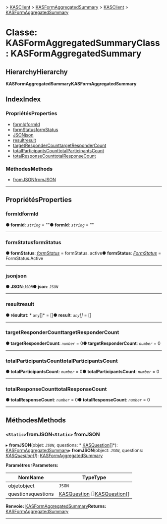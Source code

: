 <span data-ttu-id="41859-101">[](../README.md) > [KASClient](../modules/kasclient.md) > [KASFormAggregatedSummary](../classes/kasclient.kasformaggregatedsummary.md)</span><span class="sxs-lookup"><span data-stu-id="41859-101">[](../README.md) > [KASClient](../modules/kasclient.md) > [KASFormAggregatedSummary](../classes/kasclient.kasformaggregatedsummary.md)</span></span>

# <a name="class-kasformaggregatedsummary"></a><span data-ttu-id="41859-102">Classe: KASFormAggregatedSummary</span><span class="sxs-lookup"><span data-stu-id="41859-102">Class: KASFormAggregatedSummary</span></span>

## <a name="hierarchy"></a><span data-ttu-id="41859-103">Hierarchy</span><span class="sxs-lookup"><span data-stu-id="41859-103">Hierarchy</span></span>

<span data-ttu-id="41859-104">**KASFormAggregatedSummary**</span><span class="sxs-lookup"><span data-stu-id="41859-104">**KASFormAggregatedSummary**</span></span>

## <a name="index"></a><span data-ttu-id="41859-105">Index</span><span class="sxs-lookup"><span data-stu-id="41859-105">Index</span></span>

### <a name="properties"></a><span data-ttu-id="41859-106">Propriétés</span><span class="sxs-lookup"><span data-stu-id="41859-106">Properties</span></span>

* [<span data-ttu-id="41859-107">formId</span><span class="sxs-lookup"><span data-stu-id="41859-107">formId</span></span>](kasclient.kasformaggregatedsummary.md#formid)
* [<span data-ttu-id="41859-108">formStatus</span><span class="sxs-lookup"><span data-stu-id="41859-108">formStatus</span></span>](kasclient.kasformaggregatedsummary.md#formstatus)
* [<span data-ttu-id="41859-109">JSON</span><span class="sxs-lookup"><span data-stu-id="41859-109">json</span></span>](kasclient.kasformaggregatedsummary.md#json)
* [<span data-ttu-id="41859-110">result</span><span class="sxs-lookup"><span data-stu-id="41859-110">result</span></span>](kasclient.kasformaggregatedsummary.md#result)
* [<span data-ttu-id="41859-111">targetResponderCount</span><span class="sxs-lookup"><span data-stu-id="41859-111">targetResponderCount</span></span>](kasclient.kasformaggregatedsummary.md#targetrespondercount)
* [<span data-ttu-id="41859-112">totalParticipantsCount</span><span class="sxs-lookup"><span data-stu-id="41859-112">totalParticipantsCount</span></span>](kasclient.kasformaggregatedsummary.md#totalparticipantscount)
* [<span data-ttu-id="41859-113">totalResponseCount</span><span class="sxs-lookup"><span data-stu-id="41859-113">totalResponseCount</span></span>](kasclient.kasformaggregatedsummary.md#totalresponsecount)
### <a name="methods"></a><span data-ttu-id="41859-114">Méthodes</span><span class="sxs-lookup"><span data-stu-id="41859-114">Methods</span></span>

* [<span data-ttu-id="41859-115">fromJSON</span><span class="sxs-lookup"><span data-stu-id="41859-115">fromJSON</span></span>](kasclient.kasformaggregatedsummary.md#fromjson)

---

## <a name="properties"></a><span data-ttu-id="41859-116">Propriétés</span><span class="sxs-lookup"><span data-stu-id="41859-116">Properties</span></span>

<a id="formid"></a>

###  <a name="formid"></a><span data-ttu-id="41859-117">formId</span><span class="sxs-lookup"><span data-stu-id="41859-117">formId</span></span>

<span data-ttu-id="41859-118">**● formid**: *`string`* = ""</span><span class="sxs-lookup"><span data-stu-id="41859-118">**● formId**: *`string`* = ""</span></span>

___

<a id="formstatus"></a>

###  <a name="formstatus"></a><span data-ttu-id="41859-119">formStatus</span><span class="sxs-lookup"><span data-stu-id="41859-119">formStatus</span></span>

<span data-ttu-id="41859-120">**● formStatus**: *[formStatus](../enums/kasclient.formstatus.md)* = formStatus. active</span><span class="sxs-lookup"><span data-stu-id="41859-120">**● formStatus**: *[FormStatus](../enums/kasclient.formstatus.md)* =  FormStatus.Active</span></span>

___

<a id="json"></a>

###  <a name="json"></a><span data-ttu-id="41859-121">json</span><span class="sxs-lookup"><span data-stu-id="41859-121">json</span></span>

<span data-ttu-id="41859-122">**● JSON**:*`JSON`*</span><span class="sxs-lookup"><span data-stu-id="41859-122">**● json**: *`JSON`*</span></span>

___

<a id="result"></a>

###  <a name="result"></a><span data-ttu-id="41859-123">result</span><span class="sxs-lookup"><span data-stu-id="41859-123">result</span></span>

<span data-ttu-id="41859-124">**● résultat**: \* `any`[]\* = []</span><span class="sxs-lookup"><span data-stu-id="41859-124">**● result**: *`any`[]* =  []</span></span>

___

<a id="targetrespondercount"></a>

###  <a name="targetrespondercount"></a><span data-ttu-id="41859-125">targetResponderCount</span><span class="sxs-lookup"><span data-stu-id="41859-125">targetResponderCount</span></span>

<span data-ttu-id="41859-126">**● targetResponderCount**: *`number`* = 0</span><span class="sxs-lookup"><span data-stu-id="41859-126">**● targetResponderCount**: *`number`* = 0</span></span>

___

<a id="totalparticipantscount"></a>

###  <a name="totalparticipantscount"></a><span data-ttu-id="41859-127">totalParticipantsCount</span><span class="sxs-lookup"><span data-stu-id="41859-127">totalParticipantsCount</span></span>

<span data-ttu-id="41859-128">**● totalParticipantsCount**: *`number`* = 0</span><span class="sxs-lookup"><span data-stu-id="41859-128">**● totalParticipantsCount**: *`number`* = 0</span></span>

___

<a id="totalresponsecount"></a>

###  <a name="totalresponsecount"></a><span data-ttu-id="41859-129">totalResponseCount</span><span class="sxs-lookup"><span data-stu-id="41859-129">totalResponseCount</span></span>

<span data-ttu-id="41859-130">**● totalResponseCount**: *`number`* = 0</span><span class="sxs-lookup"><span data-stu-id="41859-130">**● totalResponseCount**: *`number`* = 0</span></span>

___

## <a name="methods"></a><span data-ttu-id="41859-131">Méthodes</span><span class="sxs-lookup"><span data-stu-id="41859-131">Methods</span></span>

<a id="fromjson"></a>

### <a name="static-fromjson"></a><span data-ttu-id="41859-132">`<Static>`fromJSON</span><span class="sxs-lookup"><span data-stu-id="41859-132">`<Static>` fromJSON</span></span>

<span data-ttu-id="41859-133">▸ **fromJSON**(objet: *`JSON`*, questions: \* [KASQuestion](kasclient.kasquestion.md)[]\*): [KASFormAggregatedSummary](kasclient.kasformaggregatedsummary.md)</span><span class="sxs-lookup"><span data-stu-id="41859-133">▸ **fromJSON**(object: *`JSON`*, questions: *[KASQuestion](kasclient.kasquestion.md)[]*): [KASFormAggregatedSummary](kasclient.kasformaggregatedsummary.md)</span></span>

<span data-ttu-id="41859-134">**Paramètres :**</span><span class="sxs-lookup"><span data-stu-id="41859-134">**Parameters:**</span></span>

| <span data-ttu-id="41859-135">Nom</span><span class="sxs-lookup"><span data-stu-id="41859-135">Name</span></span> | <span data-ttu-id="41859-136">Type</span><span class="sxs-lookup"><span data-stu-id="41859-136">Type</span></span> |
| ------ | ------ |
| <span data-ttu-id="41859-137">objet</span><span class="sxs-lookup"><span data-stu-id="41859-137">object</span></span> | `JSON` |
| <span data-ttu-id="41859-138">questions</span><span class="sxs-lookup"><span data-stu-id="41859-138">questions</span></span> | <span data-ttu-id="41859-139">[KASQuestion](kasclient.kasquestion.md) []</span><span class="sxs-lookup"><span data-stu-id="41859-139">[KASQuestion](kasclient.kasquestion.md)[]</span></span> |

<span data-ttu-id="41859-140">**Renvoie:** [KASFormAggregatedSummary](kasclient.kasformaggregatedsummary.md)</span><span class="sxs-lookup"><span data-stu-id="41859-140">**Returns:** [KASFormAggregatedSummary](kasclient.kasformaggregatedsummary.md)</span></span>

___

